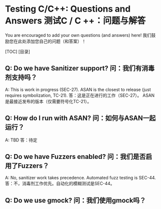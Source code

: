  
# Testing C/C++: Questions and Answers  测试C / C ++：问题与解答 

You are encouraged to add your own questions (and answers) here!  我们鼓励您在此处添加您自己的问题（和答案）！

[TOC]  [目录]

 
## Q: Do we have Sanitizer support?  问：我们有消毒剂支持吗？ 

A: This is work in progress (SEC-27). ASAN is the closest to release (just requires symbolization, TC-21). 答：这是正在进行的工作（SEC-27）。 ASAN是最接近发布的版本（仅需要符号化TC-21）。

 
## Q: How do I run with ASAN?  问：如何与ASAN一起运行？ 

A: TBD  答：待定

 
## Q: Do we have Fuzzers enabled?  问：我们是否启用了Fuzzers？ 

A: No, sanitizer work takes precedence. Automated fuzz testing is SEC-44.  答：不，消毒剂工作优先。自动化的模糊测试是SEC-44。

 
## Q: Do we use gmock?  问：我们使用gmock吗？ 

